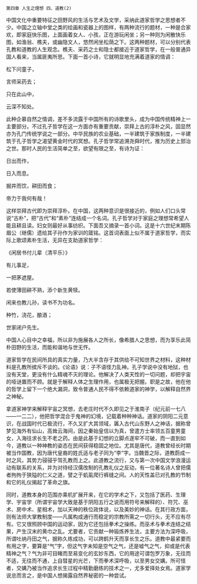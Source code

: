     第四章 人生之理想 四、道教(2) 

   中国文化中重要特征之田野风的生活与艺术及文学，采纳此道家哲学之思想者不少。中国之立轴中堂之类的绘画和瓷器上的图样，有两种流行的题材，一种是合家欢，即家庭快乐图，上面画着女人、小孩，正在游玩闲坐；另一种则为闲散快乐图，如渔翁、樵夫，或幽隐文人，悠然闲坐松荫之下。这两种题材，可以分别代表孔教和道教的人生观念。樵夫、采药之士和隐士都接近于道家哲学，在一般普通异国人看来，当属匪夷所思。下面一首小诗，它就明显地充满着道家的情调：

   松下问童子，

   言师采药去；

   只在此山中，

   云深不知处。

   此种企慕自然之情调，差不多流露于中国所有的诗歌里头，成为中国传统精神上一主要部分。不过孔子哲学在这一方面亦有重要贡献，崇拜上古的淳朴之风，固显然亦为孔门传统学说之一部分。中华民族的农业基础，一半建筑于家族制度，一半建筑于孔子哲学之渴望黄金时代的冥想。孔子哲学常追溯尧舜时代，推为历史上郅治之世。那时人民的生活简单之至，欲望有限之至，有诗为证：

   日出而作，

   日入而息。

   掘井而饮，耕田而食；

   帝力于我何有哉！

   这样崇拜古代即为崇拜淳朴。在中国，这两种意识是很接近的，例如人们口头常说“古朴”，把“古代”和“素朴”连结成一个名词。孔子哲学对于家庭之理想常希望人能且耕且读。妇女则最好从事纺织。下面吾又摘录一首小词。这是十六世纪末期陈眉公（继儒）遗给其子孙作为家训的箴铭。这首词表面上似不属于道家哲学，而实际上歌颂素朴生活，无异在支助道家哲学：

   《闲居书付儿辈（清平乐）》

   有儿事足，

   一把茅遮屋。

   若使薄田耕不熟，添个新生黄犊。

   闲来也教儿孙，读书不为功名。

   种竹，浇花，酿酒；

   世家闭户先生。

   中国人心目中之幸福，所以非为施展各人之所长，像希腊人之思想，而为享乐此简朴田野的生活，而能和谐地与世无忤。

   道家哲学在民间所具的真实力量，乃大半含存于其供给不可知世界之材料，这种材料是孔教所摈斥不谈的。《论语》说：子不语怪力乱神。孔子学说中没有地狱，也没有天堂，更没有什么精魂不灭的理论。他解决了人类天性的一切问题，却把宇宙的哑谜置而不顾。就是于解释人体之生理作用，也属极无把握。职是之故，他在他的哲学上留下一个绝大漏洞，致令普通人民不得不依赖道家的神学，以解释自然界之神秘。

   拿道家神学来解释宇宙之冥想，去老庄时代不久即见之于淮南子（纪元前一七八——一二二），他把哲学混合于鬼神的幻境，记载着种种神话。道家的阴阳二元意识，在战国时代已极流行，不久又扩大其领域，羼入古代山东野人之神话，据称曾梦见海外有仙山，高耸云海间，因之秦始皇信以为真，曾遣方士率领五百童男童女，入海往求长生不老之药。由是此基于幻想的立脚点遂牢不可破，而一直到如今，道教以一种神教的姿态在民间获得稳固之地位。尤其是唐代，道教曾经长时期被当作国教，因为唐代皇裔的姓氏适与老子同为“李”字。当魏晋之际，道教蔚成一时之风，其势力骎骎乎驾孔教而上之。此道教之流行，又与第一次中国文学浪漫运动有联系的关系，并为对待经汉儒改制的孔教礼仪之反动，有一位著名诗人曾把儒者拘拘于狭隘的仁义之道，譬之于虮虱爬行裤缝之间。人的天性盖已对孔教的节制和它的礼仪揭起了革命之旗。

   同时，道教本身的范围亦乘机扩展开来，在它的学术之下，又包括了医药、生理学、宇宙学（所谓宇宙学大致是基于阴阳五行之说而用符号来解释的）、符咒、巫术、房中术、星相术，加以天神的秩位政体说，以及美妙的神话。在其行政方面，则有法师大掌教制度——凡属构成通行而稳定的宗教所需之一切行头，无不应有尽有。它又很照顾中国的运动家，因为它还包括拳术之操练。而巫术与拳术连结之结果，产生汉末的黄巾之乱。尤要者，它贡献一种锻炼养生法，主要方法为深呼吸，所谓吐纳丹田之气，据称久练成功，可以跨鹤升天而享长生之乐。道教中最紧要而有用之字，要算是“气”字，但这气字未知是空气之气，还是嘘气之气，抑或是代表精神之气？气为非可目睹而至易变化的玄妙东西，它的用途可谓包罗万象，无往而不适，无往而不通，上自彗星的光芒，下而拳术深呼吸，以至男女交媾。所可怪者，交媾乃被当作追求长生过程中精勤磨练的技术之一，尤多爱择处女焉。道家学说总而言之，是中国人想揭露自然界秘密的一种尝试。

